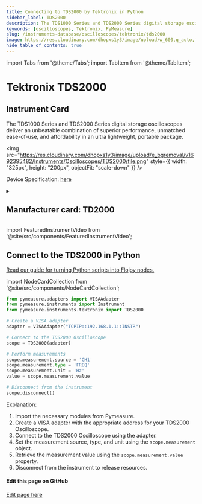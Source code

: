 ```yaml
---
title: Connecting to TDS2000 by Tektronix in Python
sidebar_label: TDS2000
description: The TDS1000 Series and TDS2000 Series digital storage oscilloscopes deliver an unbeatable combination of superior performance, unmatched ease-of-use, and affordability in an ultra lightweight, portable package.
keywords: [oscilloscopes, Tektronix, PyMeasure]
slug: /instruments-database/oscilloscopes/tektronix/tds2000
image: https://res.cloudinary.com/dhopxs1y3/image/upload/w_600,q_auto,f_auto/e_bgremoval/v1692395482/Instruments/Oscilloscopes/TDS2000/file.jpg
hide_table_of_contents: true
---
```


import Tabs from '@theme/Tabs';
import TabItem from '@theme/TabItem';

# Tektronix TDS2000

## Instrument Card

<div className="flex">

<div>

The TDS1000 Series and TDS2000 Series digital storage oscilloscopes deliver an unbeatable combination of superior performance, unmatched ease-of-use, and affordability in an ultra lightweight, portable package.

</div>

<img src="https://res.cloudinary.com/dhopxs1y3/image/upload/e_bgremoval/v1692395482/Instruments/Oscilloscopes/TDS2000/file.png" style={{ width: "325px", height: "200px", objectFit: "scale-down" }} />

</div>

<div className="flex text-center">

<p>Device Specification: <a target="\_blank" href="https://download.tek.com/datasheet/3GW_15314_6.pdf">here</a></p>

</div>

<details style={{ marginTop: "15px"}}>
<summary><h2>Manufacturer card: TD2000</h2></summary>

<img src="https://res.cloudinary.com/dhopxs1y3/image/upload/v1692806108/Instruments/Vendor%20Logos/Tektronix.png" style={{ width: "100%", height: "170px",objectFit: "scale-down" }} />

Tektronix, Inc., historically widely known as Tek, is an American company best known for manufacturing test and measurement devices such as [oscilloscopes](https://en.wikipedia.org/wiki/Oscilloscope), [logic analyzers](https://en.wikipedia.org/wiki/Logic_analyzer), and video and mobile test protocol equipment.

<ul>
  <li>Headquarters: USA</li>
  <li>Yearly Revenue (millions, USD): 5800.0</li>
  <li>Vendor Website: <a href="https://www.tek.com/en">here</a></li>
</ul>
</details>

import FeaturedInstrumentVideo from '@site/src/components/FeaturedInstrumentVideo';

<FeaturedInstrumentVideo category='OSCILLOSCOPES' manufacturer='TEKTRONIX'></FeaturedInstrumentVideo>

## Connect to the TDS2000 in Python

[Read our guide for turning Python scripts into Flojoy nodes.](https://docs.flojoy.ai/contribution/blocks/custom-flojoy-block/)

import NodeCardCollection from '@site/src/components/NodeCardCollection';

<Tabs>

<TabItem value="Flojoy" label="Flojoy" className="flojoy-instrument-tabs">

<NodeCardCollection category='OSCILLOSCOPES' manufacturer='TEKTRONIX'></NodeCardCollection>

</TabItem>

<TabItem value="PyMeasure" label="PyMeasure">

```python
from pymeasure.adapters import VISAAdapter
from pymeasure.instruments import Instrument
from pymeasure.instruments.tektronix import TDS2000

# Create a VISA adapter
adapter = VISAAdapter("TCPIP::192.168.1.1::INSTR")

# Connect to the TDS2000 Oscilloscope
scope = TDS2000(adapter)

# Perform measurements
scope.measurement.source = 'CH1'
scope.measurement.type = 'FREQ'
scope.measurement.unit = 'Hz'
value = scope.measurement.value

# Disconnect from the instrument
scope.disconnect()
```

Explanation:
1. Import the necessary modules from Pymeasure.
2. Create a VISA adapter with the appropriate address for your TDS2000 Oscilloscope.
3. Connect to the TDS2000 Oscilloscope using the adapter.
4. Set the measurement source, type, and unit using the `scope.measurement` object.
5. Retrieve the measurement value using the `scope.measurement.value` property.
6. Disconnect from the instrument to release resources.

</TabItem>
</Tabs>

[//]: # (Edit page on GitHub)

#### Edit this page on GitHub

[Edit page here](https://github.com/flojoy-ai/docs/blob/main/docs/instruments-database/Oscilloscopes/TDS2000/TDS2000.md)

